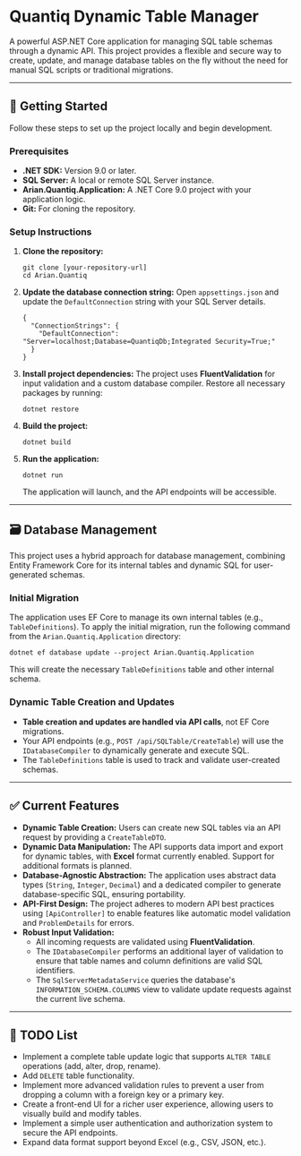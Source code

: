 ﻿# Quantiq Dynamic Table Manager

A powerful ASP.NET Core application for managing SQL table schemas through a dynamic API. This project provides a flexible and secure way to create, update, and manage database tables on the fly without the need for manual SQL scripts or traditional migrations.

---

## 🚀 Getting Started

Follow these steps to set up the project locally and begin development.

### Prerequisites

* **.NET SDK:** Version 9.0 or later.
* **SQL Server:** A local or remote SQL Server instance.
* **Arian.Quantiq.Application:** A .NET Core 9.0 project with your application logic.
* **Git:** For cloning the repository.

### Setup Instructions

1.  **Clone the repository:**
    ```
    git clone [your-repository-url]
    cd Arian.Quantiq
    ```

2.  **Update the database connection string:**
    Open `appsettings.json` and update the `DefaultConnection` string with your SQL Server details.
    ```
    {
      "ConnectionStrings": {
        "DefaultConnection": "Server=localhost;Database=QuantiqDb;Integrated Security=True;"
      }
    }
    ```

3.  **Install project dependencies:**
    The project uses **FluentValidation** for input validation and a custom database compiler. Restore all necessary packages by running:
    ```
    dotnet restore
    ```

4.  **Build the project:**
    ```
    dotnet build
    ```

5.  **Run the application:**
    ```
    dotnet run
    ```
    The application will launch, and the API endpoints will be accessible.

---

## 🗃️ Database Management

This project uses a hybrid approach for database management, combining Entity Framework Core for its internal tables and dynamic SQL for user-generated schemas.

### Initial Migration

The application uses EF Core to manage its own internal tables (e.g., `TableDefinitions`). To apply the initial migration, run the following command from the `Arian.Quantiq.Application` directory:

```console
dotnet ef database update --project Arian.Quantiq.Application

```
This will create the necessary `TableDefinitions` table and other internal schema.

### Dynamic Table Creation and Updates

* **Table creation and updates are handled via API calls**, not EF Core migrations.
* Your API endpoints (e.g., `POST /api/SQLTable/CreateTable`) will use the `IDatabaseCompiler` to dynamically generate and execute SQL.
* The `TableDefinitions` table is used to track and validate user-created schemas.

---

## ✅ Current Features

* **Dynamic Table Creation:** Users can create new SQL tables via an API request by providing a `CreateTableDTO`.
* **Dynamic Data Manipulation:** The API supports data import and export for dynamic tables, with **Excel** format currently enabled. Support for additional formats is planned.
* **Database-Agnostic Abstraction:** The application uses abstract data types (`String`, `Integer`, `Decimal`) and a dedicated compiler to generate database-specific SQL, ensuring portability.
* **API-First Design:** The project adheres to modern API best practices using `[ApiController]` to enable features like automatic model validation and `ProblemDetails` for errors.
* **Robust Input Validation:**
    * All incoming requests are validated using **FluentValidation**.
    * The `IDatabaseCompiler` performs an additional layer of validation to ensure that table names and column definitions are valid SQL identifiers.
    * The `SqlServerMetadataService` queries the database's `INFORMATION_SCHEMA.COLUMNS` view to validate update requests against the current live schema.

---

## 📝 TODO List

* Implement a complete table update logic that supports `ALTER TABLE` operations (add, alter, drop, rename).
* Add `DELETE` table functionality.
* Implement more advanced validation rules to prevent a user from dropping a column with a foreign key or a primary key.
* Create a front-end UI for a richer user experience, allowing users to visually build and modify tables.
* Implement a simple user authentication and authorization system to secure the API endpoints.
* Expand data format support beyond Excel (e.g., CSV, JSON, etc.).
